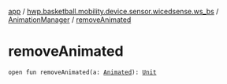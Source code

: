 [app](../../index.md) / [hwp.basketball.mobility.device.sensor.wicedsense.ws_bs](../index.md) / [AnimationManager](index.md) / [removeAnimated](.)

# removeAnimated

`open fun removeAnimated(a: `[`Animated`](-animated/index.md)`): `[`Unit`](https://kotlinlang.org/api/latest/jvm/stdlib/kotlin/-unit/index.html)